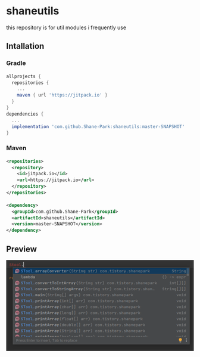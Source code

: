 # shaneutils
this repository is for util modules i frequently use

## Intallation

### Gradle
```groovy
allprojects {
  repositories {  
    ...
    maven { url 'https://jitpack.io' }
  }
}
dependencies {
  ...
  implementation 'com.github.Shane-Park:shaneutils:master-SNAPSHOT'
}
```
### Maven
```xml
<repositories>
  <repository>
    <id>jitpack.io</id>
    <url>https://jitpack.io</url>
  </repository>
</repositories>
  
<dependency>
  <groupId>com.github.Shane-Park</groupId>
  <artifactId>shaneutils</artifactId>
  <version>master-SNAPSHOT</version>
</dependency>
```

## Preview
![img](shaneutils.png)
